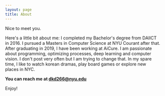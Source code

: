 ```yaml
---
layout: page
title: About
---
```


Nice to meet you.

Here's a little bit about me: I completed my Bachelor's degree from DAIICT in 2016. I pursued a Masters in Computer Science at NYU Courant after that. After graduating in 2019, I have been working at AiCure. I am passionate about programming, optimizing processes, deep learning and computer vision. I don't post very often but I am trying to change that. In my spare time, I like to watch korean dramas, play board games or explore new places in NYC.

**You can reach me at dkd266@nyu.edu**

Enjoy!
